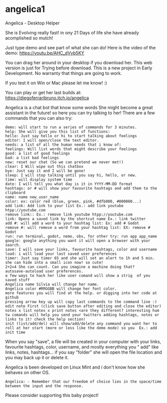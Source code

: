 # angelica1
Angelica - Desktop Helper

She is Evolving really fast! in ony 21 Days of life she have already acomplished so mutch!

Just type demo  and see part of what she can do!
Here is the video of the demo:
https://youtu.be/AHC_dVyb5KY

You can drag her around in your desktop if you download her.
This web version is just for Trying before download.
This is a new project in Early Development.
No warranty that things are going to work.

If you test it on Win or Mac please let me know! :)

You can play or get her last builds at:
https://diegoferraribruno.itch.io/angelica

Angelica is a chat bot that know some words
She might become a great assistant in the future!
so here you can try talking to her!
There are a few commands that you can also try:

    demo: will start to run a series of commands for 3 minutes.
    help: She will give you this list of functions: 
    hello: Just say hello or hi to start talking about feelings
    editor: I will open/close the text editor.
    needs: a list of all the human needs that i know of:
    feelings: Will list words that might describe your feelings
    good: a list of good feelings
    bad: a list bad feelings
    new: reset our chat (So we can pretend we never met!)
    clear: I Will wipe out this chatbox
    bye: Just say it and I will be gone!
    sleep: I will stop talking until you say hi, hello, or new.
    time: will display system time
    date: I will tell you what day is it in YYYY-MM-DD format
    hashtags: or # will show your favourite hashtags and add them to the clipboard
    name: name new_user_name
    color: ex: color red (blue, green, pink, #dfb000, #000000...)
    add link: Add link to your list Ex.: add link youtube htpp://youtube.com
    remove link:: Ex.: remove link youtube htpp://youtube.com
    link: Opens a saved link by the shortcut name Ex.: link twitter
    add #: will add a word to your hashtag list: Ex: add # Godot
    remove #: will remove a word from your hashtag list: EX: remove # Godot
    run: run terminal, godot, nemo, obs, for other try: run app app_name
    google: google anything you want it will open a browser with your search.
    save: I will save your links, favourite hashtags, color and username
    load: i will load your last saved user preferences
    timer: Just say timer 65 and she will set an alert to 1h and 5 min.
    she can hide into a small icon now! so cute!
    2+2=4 She can count. Can you imagine a machine doing that?
    autosave-autoload user preferences.
    a few ways to hack her like user comand will show a strig  of you saved stuff
    Angelica name Silvia will change her name.
    Angelica color #RRGGBB will change her font color.
    more features you will find at the help. or digging into her code at github
    pressing arrow key up will copy last commands to the command line :)
    edit note First (click save button after editing and close the editor)
    notes x list notes x print notes <are they different? interesting hum
    tw comands will help you send your twitters adding hashtags, notes or links to it! check the help section!
    init (list/add/del) will show/add/delete any command you want her to roll at her start (more or less like the demo mode) so you  Ex.: add init time


When you say "save", a file will be created in your computer with your links, favourite hashtags, color, username, and mostly everything you " add" like links, notes, hashtags... if you say "folder" she will open the file location and you may back up it or delete it.

Angelica is been developed on Linux Mint and i don't know how she behaves on other OS.

    Angelica: - Remember that our freedom of choice lies in the space/time between the input and the response. 

Please consider supporting this baby project!
